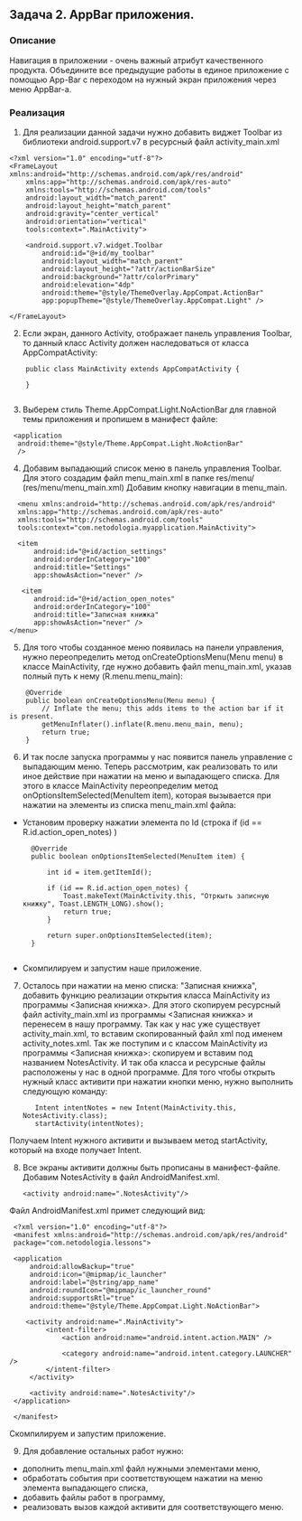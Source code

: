 ## Задача 2. AppBar приложения.
### Описание

Навигация в приложении - очень важный атрибут качественного продукта. 
Объедините все предыдущие работы в единое приложение с помощью App-Bar с переходом на нужный экран приложения через меню AppBar-а.

### Реализация

1. Для реализации данной задачи нужно добавить виджет Toolbar из библиотеки android.support.v7 в ресурсный файл activity_main.xml

```  
<?xml version="1.0" encoding="utf-8"?>
<FrameLayout xmlns:android="http://schemas.android.com/apk/res/android"
    xmlns:app="http://schemas.android.com/apk/res-auto"
    xmlns:tools="http://schemas.android.com/tools"
    android:layout_width="match_parent"
    android:layout_height="match_parent"
    android:gravity="center_vertical"
    android:orientation="vertical"
    tools:context=".MainActivity">

    <android.support.v7.widget.Toolbar
        android:id="@+id/my_toolbar"
        android:layout_width="match_parent"
        android:layout_height="?attr/actionBarSize"
        android:background="?attr/colorPrimary"
        android:elevation="4dp"
        android:theme="@style/ThemeOverlay.AppCompat.ActionBar"
        app:popupTheme="@style/ThemeOverlay.AppCompat.Light" />

</FrameLayout>

```  

2. Если экран, данного Activity, отображает панель управления Toolbar, то данный класс Activity должен наследоваться от класса AppCompatActivity:

```  
	public class MainActivity extends AppCompatActivity {

	}
	
```

3. Выберем стиль Theme.AppCompat.Light.NoActionBar для главной темы приложения и пропишем в манифест файле:
   
  ```  
   <application 
    android:theme="@style/Theme.AppCompat.Light.NoActionBar"
    />
  ```  

4. Добавим выпадающий список меню в панель управления Toolbar. 
	Для этого создадим файл menu_main.xml в папке res/menu/ (res/menu/menu_main.xml)
	Добавим кнопку навигации в menu_main.
	
  ```  
	<menu xmlns:android="http://schemas.android.com/apk/res/android"
    xmlns:app="http://schemas.android.com/apk/res-auto"
    xmlns:tools="http://schemas.android.com/tools"
    tools:context="com.netodologia.myapplication.MainActivity">
  
	<item
        android:id="@+id/action_settings"
        android:orderInCategory="100"
        android:title="Settings"
        app:showAsAction="never" />
		
     <item
        android:id="@+id/action_open_notes"
        android:orderInCategory="100"
        android:title="Записная книжка"
        app:showAsAction="never" />
</menu>
  ```  

5. Для того чтобы созданное меню появилась на панели управления, нужно переопределить метод onCreateOptionsMenu(Menu menu) в классе MainActivity,
 где нужно добавить файл menu_main.xml, указав полный путь к нему (R.menu.menu_main): 

```  
    @Override
    public boolean onCreateOptionsMenu(Menu menu) {
        // Inflate the menu; this adds items to the action bar if it is present.
        getMenuInflater().inflate(R.menu.menu_main, menu);
        return true;
    }
```  

6. И так после запуска программы у нас появится панель управление с выпадающим меню. Теперь рассмотрим, как реализовать то или иное действие при нажатии на меню и выпадающего списка.
	Для этого в классе MainActivity переопределим метод onOptionsItemSelected(MenuItem item), которая вызывается при нажатии на элементы из списка menu_main.xml файла:

* Установим проверку нажатии элемента по Id (строка  if (id == R.id.action_open_notes) )
	
  ```  
	@Override
    public boolean onOptionsItemSelected(MenuItem item) {

        int id = item.getItemId();

        if (id == R.id.action_open_notes) {
            Toast.makeText(MainActivity.this, "Отркыть записную книжку", Toast.LENGTH_LONG).show();
            return true;
        }

        return super.onOptionsItemSelected(item);
    }
	
  ```  

* Скомпилируем и запустим наше приложение.
	
7. Осталось при нажатии на меню списка: "Записная книжка", добавить функцию реализации открытия класса MainActivity из программы <Записная книжка>.
	Для этого скопируем ресурсный файл activity_main.xml из программы <Записная книжка> и перенесем в нашу программу. 
	Так как у нас уже существует activity_main.xml, то вставим скопированный файл xml под именем activity_notes.xml.
	Так же поступим и с классом MainActivity из программы <Записная книжка>: скопируем и вставим под названием NotesActivity.
	И так оба класса и ресурсные файлы расположены у нас в одной программе. 
	Для того чтобы открыть нужный класс активити при нажатии кнопки меню, нужно выполнить следующую команду:
	
      ```  
	     Intent intentNotes = new Intent(MainActivity.this, NotesActivity.class);
         startActivity(intentNotes);
	  
      ```  
  
Получаем Intent нужного активити и вызываем метод startActivity, который на входе получает Intent.
	
8. Все экраны активити должны быть прописаны в манифест-файле. Добавим NotesActivity в файл AndroidManifest.xml.

    ```  
	<activity android:name=".NotesActivity"/>
 
     ```  


Файл AndroidManifest.xml примет следующий вид:

   ```  
	<?xml version="1.0" encoding="utf-8"?>
	<manifest xmlns:android="http://schemas.android.com/apk/res/android"
    package="com.netodologia.lessons">

    <application
        android:allowBackup="true"
        android:icon="@mipmap/ic_launcher"
        android:label="@string/app_name"
        android:roundIcon="@mipmap/ic_launcher_round"
        android:supportsRtl="true"
        android:theme="@style/Theme.AppCompat.Light.NoActionBar">
       
	   <activity android:name=".MainActivity">
            <intent-filter>
                <action android:name="android.intent.action.MAIN" />

                <category android:name="android.intent.category.LAUNCHER" />
            </intent-filter>
        </activity>
		
        <activity android:name=".NotesActivity"/>
    </application>

    </manifest>
  ```


Скомпилируем и запустим приложение.

9. Для добавление остальных работ нужно:
 * дополнить menu_main.xml файл нужными элементами меню,
 * обработать события при соответствующем нажатии на меню элемента выпадающего списка,
 * добавить файлы работ в программу,
 * реализовать вызов каждой активити для соответствующего меню.

